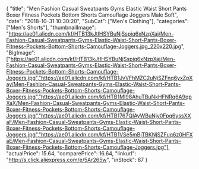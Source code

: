 {
	"title": "Men Fashion Casual Sweatpants Gyms Elastic Waist Short Pants Boxer Fitness Pockets Bottom Shorts Camouflage Joggers Male Soft",
	"date": "2018-10-31 10:30:20",
	"SubCat": ["Men's Clothing"],
	"categories": ["Men's Shorts"],
	"thumbnailImage": "https://ae01.alicdn.com/kf/HTB13kJtIHSYBuNjSspiq6xNzpXaj/Men-Fashion-Casual-Sweatpants-Gyms-Elastic-Waist-Short-Pants-Boxer-Fitness-Pockets-Bottom-Shorts-Camouflage-Joggers.jpg_220x220.jpg",
	"BigImage": ["https://ae01.alicdn.com/kf/HTB13kJtIHSYBuNjSspiq6xNzpXaj/Men-Fashion-Casual-Sweatpants-Gyms-Elastic-Waist-Short-Pants-Boxer-Fitness-Pockets-Bottom-Shorts-Camouflage-Joggers.jpg","https://ae01.alicdn.com/kf/HTB1JvVFhMZC2uNjSZFnq6yxZpXay/Men-Fashion-Casual-Sweatpants-Gyms-Elastic-Waist-Short-Pants-Boxer-Fitness-Pockets-Bottom-Shorts-Camouflage-Joggers.jpg","https://ae01.alicdn.com/kf/HTB1MI98AhuTBuNkHFNRq6A9qpXaX/Men-Fashion-Casual-Sweatpants-Gyms-Elastic-Waist-Short-Pants-Boxer-Fitness-Pockets-Bottom-Shorts-Camouflage-Joggers.jpg","https://ae01.alicdn.com/kf/HTB1767QIAyWBuNjy0Fpq6yssXXaF/Men-Fashion-Casual-Sweatpants-Gyms-Elastic-Waist-Short-Pants-Boxer-Fitness-Pockets-Bottom-Shorts-Camouflage-Joggers.jpg","https://ae01.alicdn.com/kf/HTB1VSe5mBjTBKNjSZFuq6z0HFXaE/Men-Fashion-Casual-Sweatpants-Gyms-Elastic-Waist-Short-Pants-Boxer-Fitness-Pockets-Bottom-Shorts-Camouflage-Joggers.jpg"],
	"actualPrice": 15.64,
	"comparePrice": 16.64,
	"linkurl": "http://s.click.aliexpress.com/e/5Ar265w",
	"inStock": 87
}
